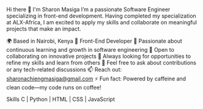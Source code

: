 Hi there 👋 I'm Sharon Masiga
I’m a passionate Software Engineer specializing in front-end development. Having completed my specialization at ALX-Africa, I am excited to apply my skills and collaborate on meaningful projects that make an impact.

🌍 Based in Nairobi, Kenya
🔭 Front-End Developer
🌱 Passionate about continuous learning and growth in software engineering
👯 Open to collaborating on innovative projects
🤔 Always looking for opportunities to refine my skills and learn from others
💬 Feel free to ask about contributions or any tech-related discussions
📫 Reach out: sharonachiengmasiga@gmail.com
⚡ Fun fact: Powered by caffeine and clean code—my code runs on coffee!

Skills
C | Python | HTML | CSS | JavaScript
